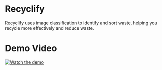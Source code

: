 # Recyclify
Recyclify uses image classification to identify and sort waste, helping you recycle more effectively and reduce waste.

# Demo Video
[![Watch the demo](https://cloud-5wfnwpu94-hack-club-bot.vercel.app/0screenshot_2024-11-29_at_9.32.37___pm.png)](https://cloud-pz0e8xo9b-hack-club-bot.vercel.app/0screen_recording_2024-11-29_at_9.36.59___pm.mp4)
